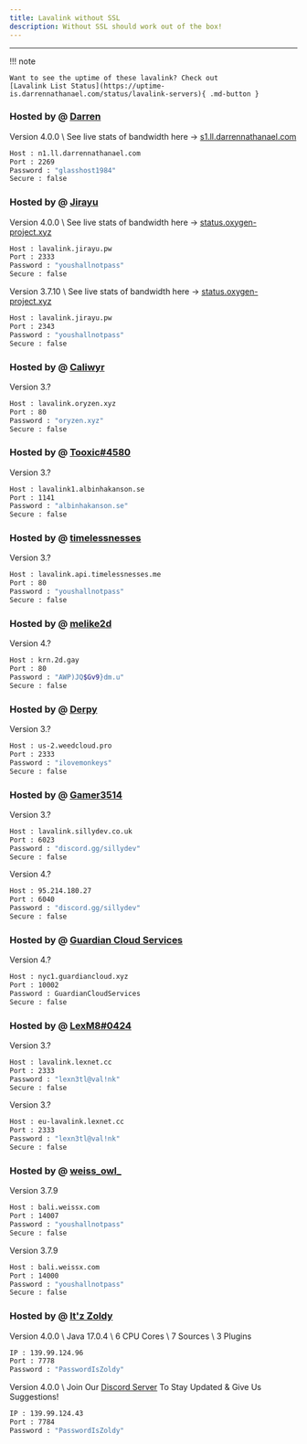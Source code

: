 ```yaml
---
title: Lavalink without SSL
description: Without SSL should work out of the box!
---
```


<!-- inject image ad -->
<div data-ea-style="stickybox" class="dark horizontal" data-ea-publisher="darrennathanaelcom" data-ea-type="image"></div>

---

!!! note

    Want to see the uptime of these lavalink? Check out 
    [Lavalink List Status](https://uptime-is.darrennathanael.com/status/lavalink-servers){ .md-button } 


### Hosted by @ [Darren](https://discord.glasshost.net)
Version 4.0.0 \ See live stats of bandwidth here -> [s1.ll.darrennathanael.com](https://s1.ll.darrennathanael.com/)
```bash
Host : n1.ll.darrennathanael.com
Port : 2269
Password : "glasshost1984"
Secure : false
```

### Hosted by @ [Jirayu](https://jirayu.pw)
Version 4.0.0 \ See live stats of bandwidth here -> [status.oxygen-project.xyz](https://status.oxygen-project.xyz/report/uptime/8ee583cbc3725d27cc8d0134bad5a5ca/)
```bash
Host : lavalink.jirayu.pw
Port : 2333
Password : "youshallnotpass"
Secure : false
```

Version 3.7.10 \ See live stats of bandwidth here -> [status.oxygen-project.xyz](https://status.oxygen-project.xyz/report/uptime/8ee583cbc3725d27cc8d0134bad5a5ca/)
```bash
Host : lavalink.jirayu.pw
Port : 2343
Password : "youshallnotpass"
Secure : false
```

### Hosted by @ [Caliwyr](https://discord.gg/6xpF6YqVDd)
Version 3.?
```bash
Host : lavalink.oryzen.xyz
Port : 80
Password : "oryzen.xyz"
Secure : false
```

### Hosted by @ [Tooxic#4580](https://albinhakanson.se)
Version 3.?
```bash
Host : lavalink1.albinhakanson.se
Port : 1141
Password : "albinhakanson.se"
Secure : false
```

### Hosted by @ [timelessnesses](https://timelessnesses.me)
Version 3.?
```bash
Host : lavalink.api.timelessnesses.me
Port : 80
Password : "youshallnotpass"
Secure : false
```

### Hosted by @ [melike2d](https://2d.gay)
Version 4.?
```bash
Host : krn.2d.gay
Port : 80
Password : "AWP)JQ$Gv9}dm.u"
Secure : false
```


### Hosted by @ [Derpy](https://weedcloud.pro)
Version 3.?
```bash
Host : us-2.weedcloud.pro
Port : 2333
Password : "ilovemonkeys"
Secure : false
```

### Hosted by @ [Gamer3514](https://sillydev.co.uk)

Version 3.?
```bash
Host : lavalink.sillydev.co.uk
Port : 6023
Password : "discord.gg/sillydev"
Secure : false
```

Version 4.?
```bash
Host : 95.214.180.27
Port : 6040
Password : "discord.gg/sillydev"
Secure : false
```

### Hosted by @ [Guardian Cloud Services](https://botlist.lol/discord)
Version 4.?
```bash
Host : nyc1.guardiancloud.xyz
Port : 10002
Password : GuardianCloudServices
Secure : false
```

### Hosted by @ [LexM8#0424](https://freelavalink.lexnet.cc)
Version 3.?
```bash
Host : lavalink.lexnet.cc
Port : 2333
Password : "lexn3tl@val!nk"
Secure : false
```

Version 3.?
```bash
Host : eu-lavalink.lexnet.cc
Port : 2333
Password : "lexn3tl@val!nk"
Secure : false
```

### Hosted by @ [weiss_owl_](https://discord.alfari.id)
Version 3.7.9
```bash
Host : bali.weissx.com
Port : 14007
Password : "youshallnotpass"
Secure : false
```

Version 3.7.9
```bash
Host : bali.weissx.com
Port : 14000
Password : "youshallnotpass"
Secure : false
```

### Hosted by @ [It'z Zoldy](https://discord.gg/CUT7JpK9HF)
Version 4.0.0 \ Java 17.0.4 \ 6 CPU Cores \ 7 Sources \ 3 Plugins
```bash
IP : 139.99.124.96
Port : 7778
Password : "PasswordIsZoldy"
```

Version 4.0.0 \ Join Our [Discord Server](https://discord.gg/CUT7JpK9HF) To Stay Updated & Give Us Suggestions!
```bash
IP : 139.99.124.43
Port : 7784
Password : "PasswordIsZoldy"
```
